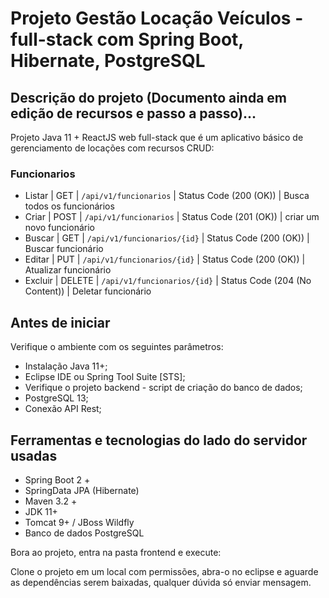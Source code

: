 # Projeto Gestão Locação Veículos - full-stack com Spring Boot, Hibernate, PostgreSQL

## Descrição do projeto (Documento ainda em edição de recursos e passo a passo)...

Projeto Java 11 + ReactJS web full-stack que é um aplicativo básico de gerenciamento de locações com recursos CRUD:

### Funcionarios
- Listar | GET | `/api/v1/funcionarios` | Status Code (200 (OK)) | Busca todos os funcionários
- Criar | POST | `/api/v1/funcionarios` | Status Code (201 (OK)) | criar um novo funcionário
- Buscar | GET | `/api/v1/funcionarios/{id}` | Status Code (200 (OK)) | Buscar funcionário
- Editar | PUT | `/api/v1/funcionarios/{id}` | Status Code (200 (OK)) | Atualizar funcionário
- Excluir | DELETE | `/api/v1/funcionarios/{id}` | Status Code (204 (No Content)) | Deletar funcionário

## Antes de iniciar

Verifique o ambiente com os seguintes parâmetros:

- Instalação Java 11+;
- Eclipse IDE ou Spring Tool Suite [STS];
- Verifique o projeto backend - script de criação do banco de dados;
- PostgreSQL 13;
- Conexão API Rest;

## Ferramentas e tecnologias do lado do servidor usadas

- Spring Boot 2 +
- SpringData JPA (Hibernate)
- Maven 3.2 +
- JDK 11+
- Tomcat 9+ / JBoss Wildfly
- Banco de dados PostgreSQL

Bora ao projeto, entra na pasta frontend e execute:

Clone o projeto em um local com permissões, abra-o no eclipse e aguarde 
as dependências serem baixadas, qualquer dúvida só enviar mensagem.
